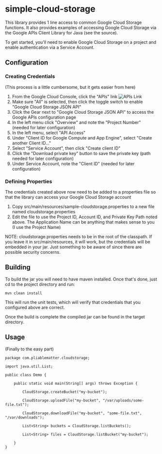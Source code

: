 # simple-cloud-storage

This library provides 1 line access to common Google Cloud Storage functions. It also provides examples of accessing Google Cloud Storage via the Google APIs Client Library for Java (see the source).

To get started, you'll need to enable Google Cloud Storage on a project and enable authentication via a Service Account.

## Configuration

### Creating Credentials

(This process is a little cumbersome, but it gets easier from here)

1. From the Google Cloud Console, click the "APIs" link
![APIs Link](https://raw.github.com/pliablematter/simple-cloud-storage/master/docs/images/apis-link.png)
2. Make sure "All" is selected, then click the toggle switch to enable "Google Cloud Storage JSON API"
3. Click the Gear next to "Google Cloud Storage JSON API" to access the Google APIs configuration page
4. In the left menu click "Overview" and note the "Project Number" (needed for later configuration)
5. In the left menu, select "API Access"
6. Under "Client ID for Google Compute and App Engine", select "Create another Client ID..."
7. Select "Service Account", then click "Create client ID"
8. Click the "Download private key" button to save the private key (path needed for later configuration)
9. Under Service Account, note the "Client ID" (needed for later configuration)

### Defining Properties

The credentials created above now need to be added to a properties file so that the library can access your Google Cloud Storage account

1. Copy src/main/resources/sample-cloudstorage.properties to a new file named cloudstorage.properties
2. Edit the file to use the Project ID, Account ID, and Private Key Path noted above. The Application Name can be anything that makes sense to you (I use the Project Name)

NOTE: cloudstorage.properties needs to be in the root of the classpath. If you leave it in src/main/resources, it will work, but the credentials will be embedded in your jar. Just something to be aware of since there are possible security concerns.

## Building

To build the jar you will need to have maven installed. Once that's done, just cd to the project directory and run:

`mvn clean install`

This will run the unit tests, which will verify that credentials that you configured above are correct.

Once the build is complete the compiled jar can be found in the target directory.

## Usage

(Finally to the easy part)

```
package com.pliablematter.cloudstorage;

import java.util.List;

public class Demo {

	public static void main(String[] args) throws Exception {
		
		CloudStorage.createBucket("my-bucket");
		
		CloudStorage.uploadFile("my-bucket", "/var/uploads/some-file.txt");
		
		CloudStorage.downloadFile("my-bucket", "some-file.txt", "/var/downloads");
		
		List<String> buckets = CloudStorage.listBuckets();
		
		List<String> files = CloudStorage.listBucket("my-bucket");

	}
}
```